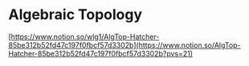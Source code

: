 # Algebraic Topology

[https://www.notion.so/wlg1/AlgTop-Hatcher-85be312b52fd47c197f0fbcf57d3302b](https://www.notion.so/AlgTop-Hatcher-85be312b52fd47c197f0fbcf57d3302b?pvs=21)